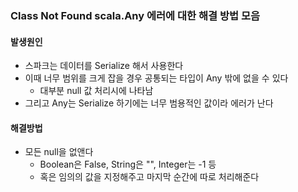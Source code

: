 ### Class Not Found scala.Any 에러에 대한 해결 방법 모음

#### 발생원인
- 스파크는 데이터를 Serialize 해서 사용한다
- 이때 너무 범위를 크게 잡을 경우 공통되는 타입이 Any 밖에 없을 수 있다
  - 대부분 null 값 처리시에 나타남
- 그리고 Any는 Serialize 하기에는 너무 범용적인 값이라 에러가 난다

#### 해결방법
- 모든 null을 없앤다
  - Boolean은 False, String은 "", Integer는 -1 등
  - 혹은 임의의 값을 지정해주고 마지막 순간에 따로 처리해준다
